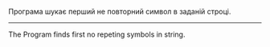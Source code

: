 Програма шукає перший не повторний символ в заданій строці. 
*****************************************************************
The Program finds first no repeting symbols in string.